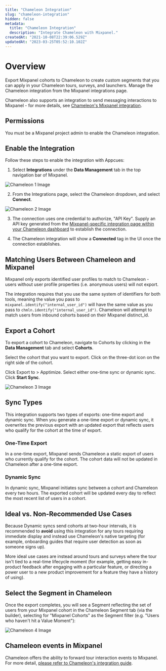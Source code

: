 ```yaml
---
title: "Chameleon Integration"
slug: "chameleon-integration"
hidden: false
metadata: 
  title: "Chameleon Integration"
  description: "Integrate Chameleon with Mixpanel."
createdAt: "2021-10-08T22:39:06.529Z"
updatedAt: "2023-03-25T05:52:10.102Z"
---
```


# Overview

Export Mixpanel cohorts to Chameleon to create custom segments that you can apply in your Chameleon tours, surveys, and launchers. Manage the Chameleon integration from the Mixpanel integrations page.

Chameleon also supports an integration to send messaging interactions to Mixpanel - for more details, see [Chameleon's Mixpanel integration](https://help.trychameleon.com/en/articles/1349054-mixpanel-integration-user-guide).

## Permissions

You must be a Mixpanel project admin to enable the Chameleon integration.

## Enable the Integration

Follow these steps to enable the integration with Appcues:

1. Select **Integrations** under the **Data Management** tab in the top navigation bar of Mixpanel.

![Chameleon 1 Image](https://raw.githubusercontent.com/ranic/mixpanel-docs/main/media/Other%20Bits/Cohort%20Syncs/Chameleon/chameleon1.png)

2. From the Integrations page, select the Chameleon dropdown, and select **Connect**.

![Chameleon 2 Image](https://raw.githubusercontent.com/ranic/mixpanel-docs/main/media/Other%20Bits/Cohort%20Syncs/Chameleon/chameleon2.png)

3. The connection uses one credential to authorize, "API Key". Supply an API key generated from the [Mixpanel-specific integration page within your Chameleon dashboard](https://app.trychameleon.com/settings/integrations/mixpanel) to establish the connection.

4. The Chameleon integration will show a **Connected** tag in the UI once the connection establishes.

## Matching Users Between Chameleon and Mixpanel

Mixpanel only exports identified user profiles to match to Chameleon - users without user profile properties (i.e. anonymous users) will not export.

The integration requires that you use the same system of identifiers for both tools, meaning the value you pass to `mixpanel.identify("internal_user_id")` will have the same value as you pass to `chmln.identify("internal_user_id")`. Chameleon will attempt to match users from inbound cohorts based on their Mixpanel distinct_id.

## Export a Cohort

To export a cohort to Chameleon, navigate to Cohorts by clicking in the **Data Management** tab and select **Cohorts**.

Select the cohort that you want to export. Click on the three-dot icon on the right side of the cohort.

Click Export to > Apptimize. Select either one-time sync or dynamic sync. Click **Start Sync**.

![Chameleon 3 Image](https://raw.githubusercontent.com/ranic/mixpanel-docs/main/media/Other%20Bits/Cohort%20Syncs/Chameleon/chameleon3.png)

## Sync Types

This integration supports two types of exports: one-time export and dynamic sync. When you generate a one-time export or dynamic sync, it overwrites the previous export with an updated export that reflects users who qualify for the cohort at the time of export.

### One-Time Export
In a one-time export, Mixpanel sends Chameleon a static export of users who currently qualify for the cohort. The cohort data will not be updated in Chameleon after a one-time export.

### Dynamic Sync
In dynamic sync, Mixpanel initiates sync between a cohort and Chameleon every two hours. The exported cohort will be updated every day to reflect the most recent list of users in a cohort.

## Ideal vs. Non-Recommended Use Cases

Because Dynamic syncs send cohorts at two-hour intervals, it is recommended to **avoid** using this integration for any tours requiring immediate display and instead use Chameleon's native targeting (for example, onboarding guides that require user detection as soon as someone signs up).

More ideal use cases are instead around tours and surveys where the tour isn't tied to a real-time lifecycle moment (for example, getting easy in-product feedback after engaging with a particular feature, or directing a power user to a new product improvement for a feature they have a history of using).

## Select the Segment in Chameleon

Once the export completes, you will see a Segment reflecting the set of users from your Mixpanel cohort in the Chameleon Segment tab (via the builder), selecting for "Mixpanel Cohorts" as the Segment filter (e.g. "Users who haven't hit a Value Moment"):

![Chameleon 4 Image](https://raw.githubusercontent.com/ranic/mixpanel-docs/main/media/Other%20Bits/Cohort%20Syncs/Chameleon/chameleon4.png)

## Chameleon events in Mixpanel

Chameleon offers the ability to forward tour interaction events to Mixpanel. For more detail, [please refer to Chameleon's integration guide](https://help.trychameleon.com/en/articles/1349054-mixpanel-integration-user-guide).

